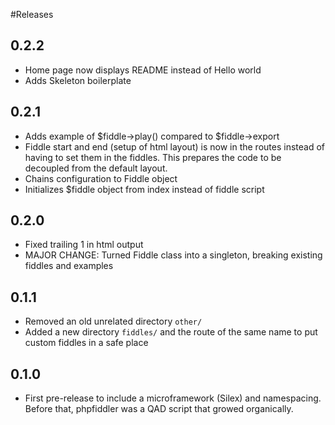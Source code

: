 #Releases

## 0.2.2

- Home page now displays README instead of Hello world
- Adds Skeleton boilerplate

## 0.2.1

- Adds example of $fiddle->play() compared to $fiddle->export
- Fiddle start and end (setup of html layout) is now in the routes instead of having to set them in the fiddles. This prepares the code to be decoupled from the default layout.
- Chains configuration to Fiddle object
- Initializes $fiddle object from index instead of fiddle script

## 0.2.0

- Fixed trailing 1 in html output
- MAJOR CHANGE: Turned Fiddle class into a singleton, breaking existing fiddles and examples

## 0.1.1

- Removed an old unrelated directory `other/`
- Added a new directory `fiddles/` and the route of the same name to put custom fiddles in a safe place

## 0.1.0

- First pre-release to include a microframework (Silex) and namespacing. Before that, phpfiddler was a QAD script that growed organically.